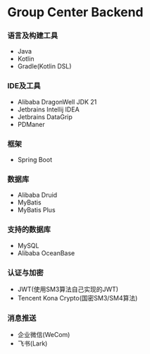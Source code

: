 # Group Center Backend

### 语言及构建工具

- Java
- Kotlin
- Gradle(Kotlin DSL)

### IDE及工具

- Alibaba DragonWell JDK 21
- Jetbrains Intellij IDEA
- Jetbrains DataGrip
- PDManer

### 框架

- Spring Boot

### 数据库

- Alibaba Druid
- MyBatis
- MyBatis Plus

### 支持的数据库

- MySQL
- Alibaba OceanBase

### 认证与加密

- JWT(使用SM3算法自己实现的JWT)
- Tencent Kona Crypto(国密SM3/SM4算法)

### 消息推送

- 企业微信(WeCom)
- 飞书(Lark)
